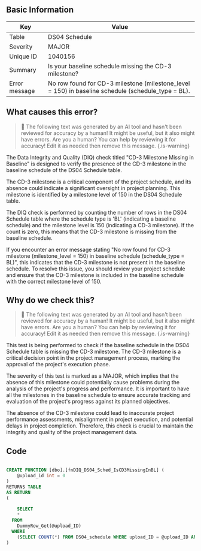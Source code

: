## Basic Information
| Key         | Value          |
|-------------|----------------|
| Table       | DS04 Schedule |
| Severity    | MAJOR |
| Unique ID   | 1040156   |
| Summary     | Is your baseline schedule missing the CD-3 milestone? |
| Error message | No row found for CD-3 milestone (milestone_level = 150) in baseline schedule (schedule_type = BL). |

## What causes this error?

> :robot: The following text was generated by an AI tool and hasn't been reviewed for accuracy by a human! It might be useful, but it also might have errors. Are you a human? You can help by reviewing it for accuracy! Edit it as needed then remove this message.
{.is-warning}

The Data Integrity and Quality (DIQ) check titled "CD-3 Milestone Missing in Baseline" is designed to verify the presence of the CD-3 milestone in the baseline schedule of the DS04 Schedule table. 

The CD-3 milestone is a critical component of the project schedule, and its absence could indicate a significant oversight in project planning. This milestone is identified by a milestone level of 150 in the DS04 Schedule table. 

The DIQ check is performed by counting the number of rows in the DS04 Schedule table where the schedule type is 'BL' (indicating a baseline schedule) and the milestone level is 150 (indicating a CD-3 milestone). If the count is zero, this means that the CD-3 milestone is missing from the baseline schedule.

If you encounter an error message stating "No row found for CD-3 milestone (milestone_level = 150) in baseline schedule (schedule_type = BL)", this indicates that the CD-3 milestone is not present in the baseline schedule. To resolve this issue, you should review your project schedule and ensure that the CD-3 milestone is included in the baseline schedule with the correct milestone level of 150.
## Why do we check this?

> :robot: The following text was generated by an AI tool and hasn't been reviewed for accuracy by a human! It might be useful, but it also might have errors. Are you a human? You can help by reviewing it for accuracy! Edit it as needed then remove this message.
{.is-warning}

This test is being performed to check if the baseline schedule in the DS04 Schedule table is missing the CD-3 milestone. The CD-3 milestone is a critical decision point in the project management process, marking the approval of the project's execution phase. 

The severity of this test is marked as a MAJOR, which implies that the absence of this milestone could potentially cause problems during the analysis of the project's progress and performance. It is important to have all the milestones in the baseline schedule to ensure accurate tracking and evaluation of the project's progress against its planned objectives. 

The absence of the CD-3 milestone could lead to inaccurate project performance assessments, misalignment in project execution, and potential delays in project completion. Therefore, this check is crucial to maintain the integrity and quality of the project management data.
## Code

```sql

CREATE FUNCTION [dbo].[fnDIQ_DS04_Sched_IsCD3MissingInBL] (
	@upload_id int = 0
)
RETURNS TABLE
AS RETURN
(
	
	SELECT 
    * 
  FROM 
    DummyRow_Get(@upload_ID)	
  WHERE
    (SELECT COUNT(*) FROM DS04_schedule WHERE upload_ID = @upload_ID AND schedule_type = 'BL' AND milestone_level = 150) = 0
)
```
